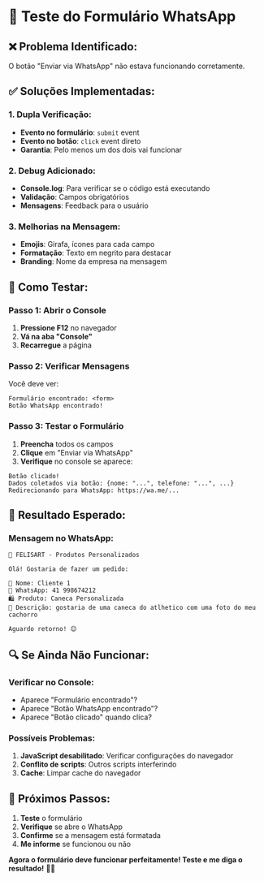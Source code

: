 # 🔧 Teste do Formulário WhatsApp

## ❌ **Problema Identificado:**
O botão "Enviar via WhatsApp" não estava funcionando corretamente.

## ✅ **Soluções Implementadas:**

### **1. Dupla Verificação:**
- **Evento no formulário**: `submit` event
- **Evento no botão**: `click` event direto
- **Garantia**: Pelo menos um dos dois vai funcionar

### **2. Debug Adicionado:**
- **Console.log**: Para verificar se o código está executando
- **Validação**: Campos obrigatórios
- **Mensagens**: Feedback para o usuário

### **3. Melhorias na Mensagem:**
- **Emojis**: Girafa, ícones para cada campo
- **Formatação**: Texto em negrito para destacar
- **Branding**: Nome da empresa na mensagem

## 🧪 **Como Testar:**

### **Passo 1: Abrir o Console**
1. **Pressione F12** no navegador
2. **Vá na aba "Console"**
3. **Recarregue** a página

### **Passo 2: Verificar Mensagens**
Você deve ver:
```
Formulário encontrado: <form>
Botão WhatsApp encontrado!
```

### **Passo 3: Testar o Formulário**
1. **Preencha** todos os campos
2. **Clique** em "Enviar via WhatsApp"
3. **Verifique** no console se aparece:
```
Botão clicado!
Dados coletados via botão: {nome: "...", telefone: "...", ...}
Redirecionando para WhatsApp: https://wa.me/...
```

## 📱 **Resultado Esperado:**

### **Mensagem no WhatsApp:**
```
🦒 FELISART - Produtos Personalizados

Olá! Gostaria de fazer um pedido:

👤 Nome: Cliente 1
📱 WhatsApp: 41 998674212
🛍️ Produto: Caneca Personalizada
📝 Descrição: gostaria de uma caneca do atlhetico com uma foto do meu cachorro

Aguardo retorno! 😊
```

## 🔍 **Se Ainda Não Funcionar:**

### **Verificar no Console:**
- Aparece "Formulário encontrado"?
- Aparece "Botão WhatsApp encontrado"?
- Aparece "Botão clicado" quando clica?

### **Possíveis Problemas:**
1. **JavaScript desabilitado**: Verificar configurações do navegador
2. **Conflito de scripts**: Outros scripts interferindo
3. **Cache**: Limpar cache do navegador

## 🚀 **Próximos Passos:**

1. **Teste** o formulário
2. **Verifique** se abre o WhatsApp
3. **Confirme** se a mensagem está formatada
4. **Me informe** se funcionou ou não

**Agora o formulário deve funcionar perfeitamente! Teste e me diga o resultado!** 📱✨
